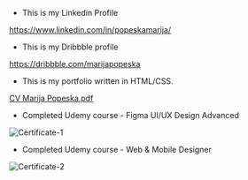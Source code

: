 * This is my Linkedin Profile

https://www.linkedin.com/in/popeskamarija/

* This is my Dribbble profile

https://dribbble.com/marijapopeska

* This is my portfolio written in HTML/CSS.
  
[CV Marija Popeska.pdf](https://github.com/marijapopeska/Portfolio/files/13773406/CV.Marija.Popeska.pdf)

* Completed Udemy course - Figma UI/UX Design Advanced

![Certificate-1](https://github.com/marijapopeska/Portfolio/assets/108872423/f49f61fd-eca9-4f60-8613-3b30777cc80d)

* Completed Udemy course - Web & Mobile Designer

![Certificate-2](https://github.com/marijapopeska/Portfolio/assets/108872423/fcd2883e-adc0-4a02-8d75-b7210e02ac5b)

